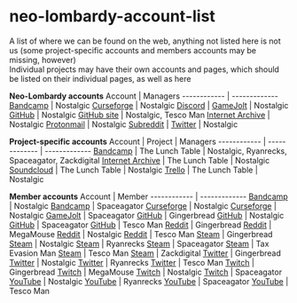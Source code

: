 # neo-lombardy-account-list
A list of where we can be found on the web, anything not listed here is not us (some project-specific accounts and members accounts may be missing, however)<br/>
Individual projects may have their own accounts and pages, which should be listed on their individual pages, as well as here<br/>

**Neo-Lombardy accounts**
Account | Managers
------------ | -------------
[Bandcamp](https://neolombardy.bandcamp.com/) | Nostalgic
[Curseforge](https://www.curseforge.com/members/neolombardy/projects) | Nostalgic
[Discord](https://discord.gg/GkpGbDx) | 
[GameJolt](https://gamejolt.com/@Neo-Lombardy) | Nostalgic
[GitHub](https://github.com/NeoLombardy) | Nostalgic
[GitHub site](https://neolombardy.github.io) | Nostalgic, Tesco Man
[Internet Archive](https://archive.org/details/@neo-lombardy) | Nostalgic
[Protonmail](mailto:neolombardy@protonmail.ch) | Nostalgic
[Subreddit](https://www.reddit.com/r/neolombardy/) | 
[Twitter](https://twitter.com/neolombardy) | Nostalgic
<br/>

**Project-specific accounts**
Account | Project | Managers
------------ | ------------- |  ------------- 
[Bandcamp](https://thelunchtable.bandcamp.com/) | The Lunch Table | Nostalgic, Ryanrecks, Spaceagator, Zackdigital
[Internet Archive](https://archive.org/details/@the_lunch_table) | The Lunch Table | Nostalgic
[Soundcloud](https://soundcloud.com/lunchtablemusic) | The Lunch Table | Nostalgic
[Trello](https://trello.com/the_lunch_table) | The Lunch Table | Nostalgic
<br/>

**Member accounts**
Account | Member
------------ | -------------
[Bandcamp](nostalgiclorikeet.bandcamp.com) | Nostalgic
[Bandcamp](spaceagator.bandcamp.com) | Spaceagator
[Curseforge](https://www.curseforge.com/members/radbot_of_habsburg) | Nostalgic
[Curseforge](https://www.curseforge.com/members/nostalgic_lorikeet) | Nostalgic
[GameJolt](https://gamejolt.com/@spaceagator) | Spaceagator
[GitHub](https://github.com/VinnyK0112) | Gingerbread
[GitHub](https://github.com/NostalgicLorikeet) | Nostalgic
[GitHub](https://github.com/Spaceagator) | Spaceagator
[GitHub](https://github.com/thelunchtable11) | Tesco Man
[Reddit](https://www.reddit.com/user/EmeraldRacer/) | Gingerbread
[Reddit](https://www.reddit.com/user/SchzophrenicLobster/) | MegaMouse
[Reddit](https://www.reddit.com/user/NostaIgicLorikeet/) | Nostalgic
[Reddit](https://www.reddit.com/user/redditmantim123/) | Tesco Man
[Steam](https://steamcommunity.com/id/obama-prism) | Gingerbread
[Steam](https://steamcommunity.com/id/obamagaming) | Nostalgic
[Steam](https://steamcommunity.com/profiles/76561198243233986) | Ryanrecks
[Steam](https://steamcommunity.com/profiles/76561198134330172) | Spaceagator
[Steam](https://steamcommunity.com/profiles/76561198280292949) | Tax Evasion Man
[Steam](https://steamcommunity.com/id/timtim123123tim) | Tesco Man
[Steam](https://steamcommunity.com/profiles/76561198040570713) | Zackdigital
[Twitter](https://twitter.com/Reichspakt) | Gingerbread
[Twitter](https://twitter.com/nosstalgic) | Nostalgic
[Twitter](https://twitter.com/Ryanrecks) | Ryanrecks
[Twitter](https://twitter.com/xtimtim123) | Tesco Man
[Twitch](https://www.twitch.tv/shieldedash) | Gingerbread
[Twitch](https://www.twitch.tv/microbiotic12) | MegaMouse
[Twitch](https://www.twitch.tv/nostalgiclorikeet) | Nostalgic
[Twitch](https://www.twitch.tv/spaceagator) | Spaceagator
[YouTube](https://www.youtube.com/channel/UCHhhSNtzls90gkjzhKyAUWA)  | Nostalgic
[YouTube](https://www.youtube.com/channel/UC6TlcTSQ0GsvgJ47TBu1-rg) | Ryanrecks
[YouTube](https://www.youtube.com/channel/UCZkjNeTZg4tPzNZy24jmVZw) | Spaceagator
[YouTube](https://www.youtube.com/channel/UCsbBbaGK-D-QuobiOnEmn6A) | Tesco Man
<br/>
